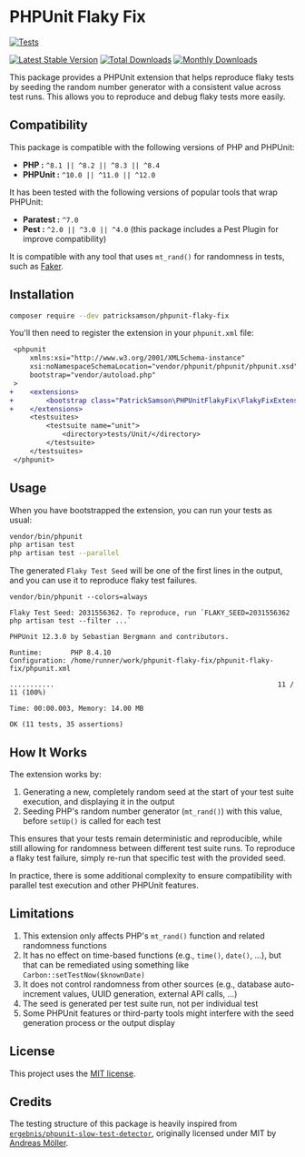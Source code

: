 # PHPUnit Flaky Fix

[![Tests](https://github.com/patricksamson/phpunit-flaky-fix/workflows/Tests/badge.svg)](https://github.com/patricksamson/phpunit-flaky-fix/actions)

[![Latest Stable Version](https://poser.pugx.org/patricksamson/phpunit-flaky-fix/v/stable)](https://packagist.org/packages/patricksamson/phpunit-flaky-fix)
[![Total Downloads](https://poser.pugx.org/patricksamson/phpunit-flaky-fix/downloads)](https://packagist.org/packages/patricksamson/phpunit-flaky-fix)
[![Monthly Downloads](http://poser.pugx.org/patricksamson/phpunit-flaky-fix/d/monthly)](https://packagist.org/packages/patricksamson/phpunit-flaky-fix)

This package provides a PHPUnit extension that helps reproduce flaky tests by seeding the random number generator with a consistent value across test runs. This allows you to reproduce and debug flaky tests more easily.

## Compatibility

This package is compatible with the following versions of PHP and PHPUnit:
- **PHP :** `^8.1 || ^8.2 || ^8.3 || ^8.4`
- **PHPUnit :** `^10.0 || ^11.0 || ^12.0`

It has been tested with the following versions of popular tools that wrap PHPUnit:
- **Paratest :** `^7.0`
- **Pest :** `^2.0 || ^3.0 || ^4.0` (this package includes a Pest Plugin for improve compatibility)

It is compatible with any tool that uses `mt_rand()` for randomness in tests, such as [Faker](https://github.com/FakerPHP/Faker).

## Installation

```bash
composer require --dev patricksamson/phpunit-flaky-fix
```

You'll then need to register the extension in your `phpunit.xml` file:

```diff
 <phpunit
     xmlns:xsi="http://www.w3.org/2001/XMLSchema-instance"
     xsi:noNamespaceSchemaLocation="vendor/phpunit/phpunit/phpunit.xsd"
     bootstrap="vendor/autoload.php"
 >
+    <extensions>
+        <bootstrap class="PatrickSamson\PHPUnitFlakyFix\FlakyFixExtension" />
+    </extensions>
     <testsuites>
         <testsuite name="unit">
             <directory>tests/Unit/</directory>
         </testsuite>
     </testsuites>
 </phpunit>
```

## Usage

When you have bootstrapped the extension, you can run your tests as usual:

```sh
vendor/bin/phpunit
php artisan test
php artisan test --parallel
```

The generated `Flaky Test Seed` will be one of the first lines in the output, and you can use it to reproduce flaky test failures.

```console
vendor/bin/phpunit --colors=always

Flaky Test Seed: 2031556362. To reproduce, run `FLAKY_SEED=2031556362 php artisan test --filter ...`

PHPUnit 12.3.0 by Sebastian Bergmann and contributors.

Runtime:       PHP 8.4.10
Configuration: /home/runner/work/phpunit-flaky-fix/phpunit-flaky-fix/phpunit.xml

...........                                                       11 / 11 (100%)

Time: 00:00.003, Memory: 14.00 MB

OK (11 tests, 35 assertions)
```
## How It Works

The extension works by:

1. Generating a new, completely random seed at the start of your test suite execution, and displaying it in the output
2. Seeding PHP's random number generator (`mt_rand()`) with this value, before `setUp()` is called for each test

This ensures that your tests remain deterministic and reproducible, while still allowing for randomness between different test suite runs.
To reproduce a flaky test failure, simply re-run that specific test with the provided seed.

In practice, there is some additional complexity to ensure compatibility with parallel test execution and other PHPUnit features.

## Limitations

1. This extension only affects PHP's `mt_rand()` function and related randomness functions
2. It has no effect on time-based functions (e.g., `time()`, `date()`, ...), but that can be remediated using something like `Carbon::setTestNow($knownDate)`
3. It does not control randomness from other sources (e.g., database auto-increment values, UUID generation, external API calls, ...)
4. The seed is generated per test suite run, not per individual test
5. Some PHPUnit features or third-party tools might interfere with the seed generation process or the output display

## License

This project uses the [MIT license](LICENSE.md).

## Credits

The testing structure of this package is heavily inspired from  [`ergebnis/phpunit-slow-test-detector`](https://github.com/ergebnis/phpunit-slow-test-detector), originally licensed under MIT by [Andreas Möller](https://github.com/ergebnis).
